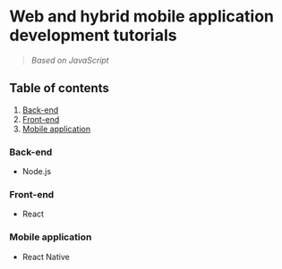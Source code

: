 # Web and hybrid mobile application development tutorials
> *Based on JavaScript*

## Table of contents
1. [Back-end](#back-end)
1. [Front-end](#front-end)
1. [Mobile application](#mobile-application)

### Back-end
- Node.js

### Front-end
- React
### Mobile application
- React Native
